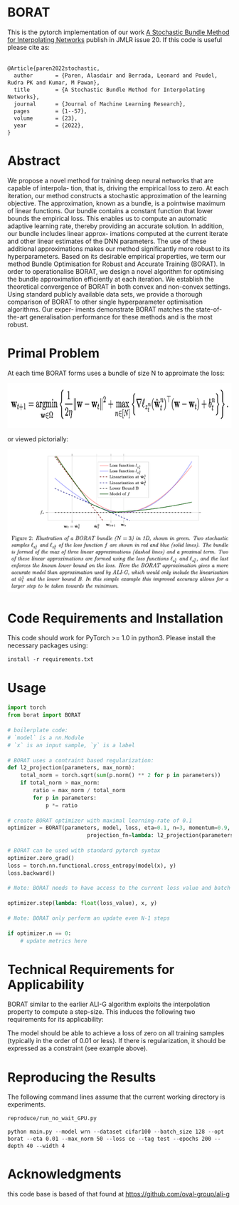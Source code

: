 # BORAT
This is the pytorch implementation of our work [A Stochastic Bundle Method for Interpolating Networks](https://arxiv.org/pdf/2201.12678.pdf) publish in JMLR issue 20. If this code is useful please cite as:

```

@Article{paren2022stochastic,
  author       = {Paren, Alasdair and Berrada, Leonard and Poudel, Rudra PK and Kumar, M Pawan},
  title        = {A Stochastic Bundle Method for Interpolating Networks},
  journal      = {Journal of Machine Learning Research},
  pages        = {1--57},
  volume       = {23},
  year         = {2022},
}

```



# Abstract

We propose a novel method for training deep neural networks that are capable of interpola-
tion, that is, driving the empirical loss to zero. At each iteration, our method constructs a
stochastic approximation of the learning objective. The approximation, known as a bundle,
is a pointwise maximum of linear functions. Our bundle contains a constant function that
lower bounds the empirical loss. This enables us to compute an automatic adaptive learning
rate, thereby providing an accurate solution. In addition, our bundle includes linear approx-
imations computed at the current iterate and other linear estimates of the DNN parameters.
The use of these additional approximations makes our method significantly more robust
to its hyperparameters. Based on its desirable empirical properties, we term our method
Bundle Optimisation for Robust and Accurate Training (BORAT). In order to operationalise
BORAT, we design a novel algorithm for optimising the bundle approximation efficiently
at each iteration. We establish the theoretical convergence of BORAT in both convex and
non-convex settings. Using standard publicly available data sets, we provide a thorough
comparison of BORAT to other single hyperparameter optimisation algorithms. Our exper-
iments demonstrate BORAT matches the state-of-the-art generalisation performance for
these methods and is the most robust.

# Primal Problem

At each time BORAT forms uses a bundle of size N to approimate the loss:


<img src=images/borat_primal.png width="1000" height="100">

or viewed pictorially:

![borat_primal_problem](images/borat_prox_prob.png)


# Code Requirements and Installation

This code should work for PyTorch >= 1.0 in python3. Please install the necessary packages using:

```
install -r requirements.txt
```

# Usage

```python
import torch
from borat import BORAT

# boilerplate code:
# `model` is a nn.Module
# `x` is an input sample, `y` is a label

# BORAT uses a contraint based regularization:
def l2_projection(parameters, max_norm):
    total_norm = torch.sqrt(sum(p.norm() ** 2 for p in parameters))
    if total_norm > max_norm:
        ratio = max_norm / total_norm
        for p in parameters:
            p *= ratio

# create BORAT optimizer with maximal learning-rate of 0.1
optimizer = BORAT(parameters, model, loss, eta=0.1, n=3, momentum=0.9,
                         projection_fn=lambda: l2_projection(parameters, args.max_norm))

# BORAT can be used with standard pytorch syntax
optimizer.zero_grad()
loss = torch.nn.functional.cross_entropy(model(x), y)
loss.backward()

# Note: BORAT needs to have access to the current loss value and batch of data

optimizer.step(lambda: float(loss_value), x, y)

# Note: BORAT only perform an update even N-1 steps

if optimizer.n == 0:
    # update metrics here
```

# Technical Requirements for Applicability

BORAT similar to the earlier ALI-G algorithm exploits the interpolation property to compute a step-size. This induces the following two requirements for its applicability:

The model should be able to achieve a loss of zero on all training samples (typically in the order of 0.01 or less).
If there is regularization, it should be expressed as a constraint (see example above).

# Reproducing the Results

The following command lines assume that the current working directory is experiments.

```
reproduce/run_no_wait_GPU.py
```

```
python main.py --model wrn --dataset cifar100 --batch_size 128 --opt borat --eta 0.01 --max_norm 50 --loss ce --tag test --epochs 200 --depth 40 --width 4
```

# Acknowledgments

this code base is based of that found at https://github.com/oval-group/ali-g



